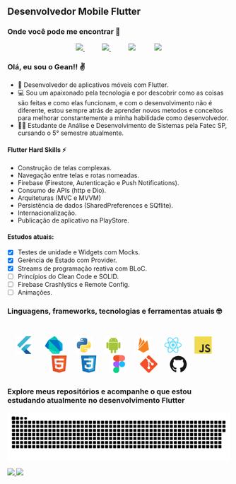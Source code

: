 ## Desenvolvedor Mobile Flutter


### Onde você pode me encontrar :iphone:

<p align="center">
  <a href="https://www.linkedin.com/in/gean-martins-silva">
    <img src="https://img.shields.io/badge/linkedin-%230077B5.svg?&style=for-the-badge&logo=linkedin&logoColor=white&link=mailto:https://www.linkedin.com/in/gean-martins-silva/">
  </a>
  &nbsp;&nbsp;&nbsp;&nbsp;&nbsp;&nbsp;&nbsp;&nbsp;&nbsp;
  <a href="https://github.com/GeanMartinsSilva">
    <img  src="https://img.shields.io/badge/github-%23100000.svg?&style=for-the-badge&logo=github&logoColor=white&link=mailto:https://github.com/GeanMartinsSilva">
  </a>
  &nbsp;&nbsp;&nbsp;&nbsp;&nbsp;&nbsp;&nbsp;&nbsp;&nbsp;
  <a href="https://t.me/GeanMartinsSilva" target="_blank">
    <img src="https://img.shields.io/badge/Telegram-2CA5E0?style=for-the-badge&logo=telegram&logoColor=white" target="_blank"></a>
  &nbsp;&nbsp;&nbsp;&nbsp;&nbsp;&nbsp;&nbsp;&nbsp;&nbsp;
  <a href="mailto:gemartins.silva@gmail.com">
    <img src="https://img.shields.io/badge/gmail-D14836?&style=for-the-badge&logo=gmail&logoColor=white&link=mailto:gemartins.silva@gmail.com">
  </a>
</p>

### Olá, eu sou o Gean!! ✌️

- 📲 Desenvolvedor de aplicativos móveis com Flutter.
- 💻 Sou um apaixonado pela tecnologia e por descobrir como as coisas são feitas e como elas funcionam, e com o desenvolvimento não é diferente, estou sempre atrás de aprender novos metodos e conceitos para melhorar constantemente a minha habilidade como desenvolvedor.
- 👨‍🎓 Estudante de Análise e Desenvolvimento de Sistemas pela Fatec SP, cursando o 5° semestre atualmente.

#### Flutter Hard Skills :zap:

* Construção de telas complexas.
* Navegação entre telas e rotas nomeadas.
* Firebase (Firestore, Autenticação e Push Notifications).
* Consumo de APIs (http e Dio).
* Arquiteturas (MVC e MVVM)
* Persistência de dados (SharedPreferences e SQflite).
* Internacionalização.
* Publicação de aplicativo na PlayStore.

#### Estudos atuais:
- [x] Testes de unidade e Widgets com Mocks.
- [x] Gerência de Estado com Provider.
- [x] Streams de programação reativa com BLoC.
- [ ] Princípios do Clean Code e SOLID.
- [ ] Firebase Crashlytics e Remote Config.
- [ ] Animações.

### Linguagens, frameworks, tecnologias e ferramentas atuais :nerd_face:
</br>
<p align="center">
  <img height="40" src="https://raw.githubusercontent.com/devicons/devicon/master/icons/flutter/flutter-original.svg">
  &nbsp;&nbsp;&nbsp;&nbsp;&nbsp;
  <img height="40" src="https://raw.githubusercontent.com/devicons/devicon/master/icons/dart/dart-original.svg">
  &nbsp;&nbsp;&nbsp;&nbsp;&nbsp;
  <img height="40" src="https://raw.githubusercontent.com/devicons/devicon/master/icons/python/python-original.svg">
  &nbsp;&nbsp;&nbsp;&nbsp;&nbsp;
  <img height="40" src="https://raw.githubusercontent.com/devicons/devicon/master/icons/android/android-original.svg">
  &nbsp;&nbsp;&nbsp;&nbsp;&nbsp;
  <img height="40" src="https://raw.githubusercontent.com/devicons/devicon/master/icons/firebase/firebase-plain.svg">
  &nbsp;&nbsp;&nbsp;&nbsp;&nbsp;
  <img height="40" src="https://raw.githubusercontent.com/devicons/devicon/master/icons/react/react-original.svg">
  &nbsp;&nbsp;&nbsp;&nbsp;&nbsp;
  <img height="40" src="https://raw.githubusercontent.com/devicons/devicon/master/icons/javascript/javascript-original.svg">
  &nbsp;&nbsp;&nbsp;&nbsp;&nbsp;
  <img height="40" src="https://raw.githubusercontent.com/devicons/devicon/master/icons/html5/html5-original.svg">
  &nbsp;&nbsp;&nbsp;&nbsp;&nbsp;
  <img height="40" src="https://raw.githubusercontent.com/devicons/devicon/master/icons/css3/css3-original.svg">
  &nbsp;&nbsp;&nbsp;&nbsp;&nbsp;
  <img height="40" src="https://raw.githubusercontent.com/devicons/devicon/master/icons/figma/figma-original.svg">
  &nbsp;&nbsp;&nbsp;&nbsp;&nbsp;
  <img height="40" src="https://raw.githubusercontent.com/devicons/devicon/master/icons/git/git-original.svg">
  &nbsp;&nbsp;&nbsp;&nbsp;&nbsp;
  <img height="40" src="https://raw.githubusercontent.com/devicons/devicon/master/icons/github/github-original.svg">
</p>


##
### Explore meus repositórios e acompanhe o que estou estudando atualmente no desenvolvimento Flutter

 
<div> 

  ![Snake animation](https://github.com/geanmartinssilva/geanmartinssilva/blob/output/github-contribution-grid-snake.svg)
 
</div>

<div>
  <a href="https://github.com/geanmartinssilva">
  <img height="180em" src="https://github-readme-stats.vercel.app/api?username=geanmartinssilva&show_icons=true&theme=dark&include_all_commits=true&count_private=true"/>
  <img height="180em" src="https://github-readme-stats.vercel.app/api/top-langs/?username=geanmartinssilva&layout=compact&langs_count=7&theme=dark"/>
</div>


<!--
**GeanMartinsSilva/GeanMartinsSilva** is a ✨ _special_ ✨ repository because its `README.md` (this file) appears on your GitHub profile.

- Melhorar itens futuramente
- ⚡ Fatos Curíosos: Sou apaioxado por esportes e me dou bem com a grande maioria, menos basquete 🏀 mesmo tendo mais de 1,90 de altura, sou Árbitro de Futebol Americano 🏈 a quase 10 anos, meu cachorro é mais mimado que a maioria das crianças pequenas e já tentei criar um algoritmo na qual eu não conseguisse vencer a maquina mesmo que quisesse... Sim, eu sei que a rebelião das maquinas começou por muito menos que isso 😆

Here are some ideas to get you started:

- 🔭 I’m currently working on ...
- 🌱 I’m currently learning ...
- 👯 I’m looking to collaborate on ...
- 🤔 I’m looking for help with ...
- 💬 Ask me about ...
- 📫 How to reach me: ...
- 😄 Pronouns: ...
- ⚡ Fun fact: ...
-->
